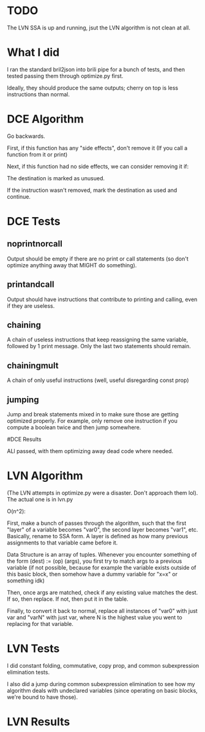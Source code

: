 # TODO

The LVN SSA is up and running, jsut the LVN algorithm is not clean at all. 

# What I did

I ran the standard bril2json into brili pipe for a bunch of tests, and then tested passing them through optimize.py first. 

Ideally, they should produce the same outputs; cherry on top is less instructions than normal.

# DCE Algorithm

Go backwards. 

First, if this function has any "side effects", don't remove it (If you call a function from it or print)

Next, if this function had no side effects, we can consider removing it if:

The destination is marked as unusued.

If the instruction wasn't removed, mark the destination as used and continue.

# DCE Tests

## noprintnorcall

Output should be empty if there are no print or call statements (so don't optimize anything away that MIGHT do something).

## printandcall

Output should have instructions that contribute to printing and calling, even if they are useless.

## chaining

A chain of useless instructions that keep reassigning the same variable, followed by 1 print message. Only the last two statements should remain.

## chainingmult

A chain of only useful instructions (well, useful disregarding const prop)

## jumping

Jump and break statements mixed in to make sure those are getting optimized properly. For example, only remove one instruction if you compute a boolean twice and then jump somewhere.

#DCE Results

ALl passed, with them optimizing away dead code where needed.

# LVN Algorithm

(The LVN attempts in optimize.py were a disaster. Don't approach them lol). The actual one is in lvn.py

O(n^2): 

First, make a bunch of passes through the algorithm, such that the first "layer" of a variable becomes "var0", the second layer becomes "var1", etc. Basically, rename to SSA form. A layer is defined as how many previous assignments to that variable came before it.

Data Structure is an array of tuples. Whenever you encounter something of the form (dest) := (op) (args), you first try to match args to a previous variable (if not possible, because for example the variable exists outside of this basic block, then somehow have a dummy variable for "x=x" or something idk)

Then, once args are matched, check if any existing value matches the dest. If so, then replace. If not, then put it in the table.

Finally, to convert it back to normal, replace all instances of "var0" with just var and "varN" with just var, where N is the highest value you went to replacing for that variable.

# LVN Tests

I did constant folding, commutative, copy prop, and common subexpression elimination tests.

I also did a jump during common subexpression elimination to see how my algorithm deals with undeclared variables (since operating on basic blocks, we're bound to have those).

# LVN Results
